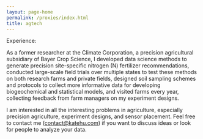 ```yaml
---
layout: page-home
permalink: /proxies/index.html
title: agtech
---
```



Experience: 


As a former researcher at the Climate Corporation, a precision agricultural subsidiary of Bayer Crop Science, 
I developed data science methods to generate precision site-specific nitrogen (N) fertilizer recommendations, 
conducted large-scale field trials over multiple states to test these methods on both research farms and private fields, 
designed soil sampling schemes and protocols to collect more informative data for developing biogeochemical and statistical models, 
and visited farms every year, collecting feedback from farm managers on my experiment designs.

I am interested in all the interesting problems in agriculture, especially precision agriculture, experiment designs, and sensor placement. 
Feel free to contact me (contact@katehu.com) if you want to discuss ideas or look for people to analyze your data. 
 


